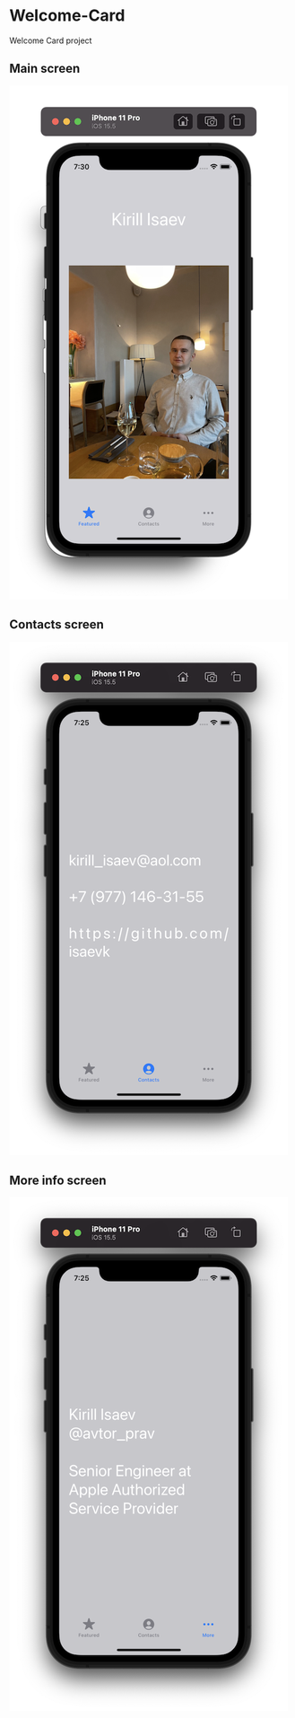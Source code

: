 # Welcome-Card

Welcome Card project

## Main screen 

![Screenshot 1](https://github.com/isaevk/Welcome-Card/blob/main/Welcome/Screenshots/Screenshot01.png?raw=true)

## Contacts screen

![Screenshot 2](https://github.com/isaevk/Welcome-Card/blob/main/Welcome/Screenshots/Screenshot02.png?raw=true)

## More info screen

![Screenshot 3](https://github.com/isaevk/Welcome-Card/blob/main/Welcome/Screenshots/Screenshot03.png?raw=true)
